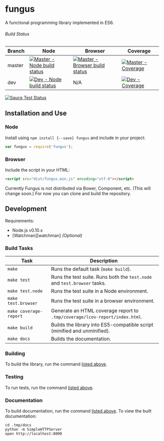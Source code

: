 # fungus

A functional programming library implemented in ES6.


###### Build Status

Branch | Node | Browser | Coverage
---    | ---  | ---     | ---
master | [![Master - Node build status][master-travis-image]][master-travis-url] | [![Master - Browser build status][master-sauce-image]][master-sauce-url] | [![Master - Coverage][master-coveralls-image]][master-coveralls-url]
dev    | [![Dev - Node build status][dev-travis-image]][dev-travis-url] | N/A | [![Dev - Coverage][dev-coveralls-image]][dev-coveralls-url]

[![Sauce Test Status](https://saucelabs.com/browser-matrix/fungusjs.svg)](https://saucelabs.com/u/fungusjs)


## Installation and Use

### Node

Install using `npm install {--save} fungus` and include in your project:

```javascript
var fungus = require('fungus');
```

### Browser

Include the script in your HTML:

```html
<script src="dist/fungus.min.js" encoding="utf-8"></script>
```

Currently Fungus is not distributed via Bower, Component, etc. (This will change soon.) For now you can clone and build the repository.

## Development

Requirements:
- Node.js v0.10.x
- [Watchman][watchman] *(Optional)*

### Build Tasks

Task                           | Description
---                            | ---
`make`                         | Runs the default task (`make build`).
`make test`                    | Runs the test suite. Runs both the `test.node` and `test.browser` tasks.
`make test.node`               | Runs the test suite in a Node environment.
`make test.browser`            | Runs the test suite in a browser environment.
`make coverage-report`         | Generate an HTML coverage report to `.tmp/coverage/lcov-report/index.html`.
`make build`                   | Builds the library into ES5-compatible script (minified and unminified).
`make docs`                    | Builds the documentation.

### Building

To build the library, run the command [listed above](#build-tasks).

### Testing

To run tests, run the command [listed above](#build-tasks).

### Documentation

To build documentation, run the command [listed above](#build-tasks). To view the built documentation:

```
cd .tmp/docs
python -m SimpleHTTPServer
open http://localhost:8000
```




<!--
## Goals

- Puts the developer first:
  - Usable in browser and Node
  - Forward-thinking
    - Written in ES6
  - Lightweight
    - Doesn't use ES6 features if they bloat the runtime
  - Modular
    - Take only what you need
    - First-class support for environments where page weight is a concern
  - Well documented
    - Good documentation is just as important as code
  - Feels like JavaScript
    - Immediately familiar to Lodash, Underscore users
    - Pragmatic without sacrificing core FP tenets
    - Interfaces are as flexible as possible
  - Principle of least surprise as a design guideline
    - Smallest API possible
    - Alias common alternative names
    - Very well tested
  - Easy to understand
    - The project should shield you from digging into source whenever possible,
      but if you want to or need to, it should be easy to understand
    - Usable as a study guide for FP
-->

<!-- Links -->

[master-travis-image]:    https://travis-ci.org/ndhoule/fungus.svg?branch=master
[master-travis-url]:      https://travis-ci.org/ndhoule/fungus
[master-sauce-image]:     https://saucelabs.com/buildstatus/ndhoule
[master-sauce-url]:       https://saucelabs.com/u/ndhoule
[master-coveralls-image]: https://coveralls.io/repos/ndhoule/fungus/badge.png?branch=master
[master-coveralls-url]:   https://coveralls.io/r/ndhoule/fungus?branch=master
[dev-travis-image]:       https://travis-ci.org/ndhoule/fungus.svg?branch=dev
[dev-travis-url]:         https://travis-ci.org/ndhoule/fungus
[dev-coveralls-image]:    https://coveralls.io/repos/ndhoule/fungus/badge.png?branch=dev
[dev-coveralls-url]:      https://coveralls.io/r/ndhoule/fungus?branch=master
